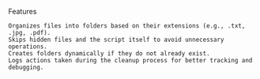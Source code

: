 Features

    Organizes files into folders based on their extensions (e.g., .txt, .jpg, .pdf).
    Skips hidden files and the script itself to avoid unnecessary operations.
    Creates folders dynamically if they do not already exist.
    Logs actions taken during the cleanup process for better tracking and debugging.
